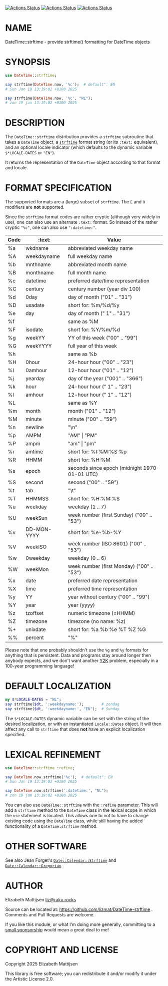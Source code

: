 [![Actions Status](https://github.com/lizmat/DateTime-strftime/actions/workflows/linux.yml/badge.svg)](https://github.com/lizmat/DateTime-strftime/actions) [![Actions Status](https://github.com/lizmat/DateTime-strftime/actions/workflows/macos.yml/badge.svg)](https://github.com/lizmat/DateTime-strftime/actions) [![Actions Status](https://github.com/lizmat/DateTime-strftime/actions/workflows/windows.yml/badge.svg)](https://github.com/lizmat/DateTime-strftime/actions)

NAME
====

DateTime::strftime - provide strftime() formatting for DateTime objects

SYNOPSIS
========

```raku
use DateTime::strftime;

say strftime(DateTime.now, '%c');  # default": EN
# Sun Jan 19 13:19:02 +0100 2025

say strftime(DateTime.now, '%c', "NL");
# zon 19 jan 13:19:02 +0100 2025
```

DESCRIPTION
===========

The `DateTime::strftime` distribution provides a `strftime` subroutine that takes a `DateTime` object, a [`strftime`](https://linux.die.net/man/3/strftime) format string (or its `:text:` equivalent), and an optional locale indicator (which defaults to the dynamic variable `$*LOCALE-DATES` or `"EN"`).

It returns the representation of the `DateTime` object according to that format and locale.

FORMAT SPECIFICATION
====================

The supported formats are a (large) subset of `strftime`. The `E` and `O` modifiers are **not** supported.

Since the `strftime` format codes are rather cryptic (although very widely in use), one can also use an alternate `:text:` format. So instead of the rather cryptic `"%c"`, one can also use `":datetime:"`.

<table class="pod-table">
<thead><tr>
<th>Code</th> <th>:text:</th> <th>Value</th>
</tr></thead>
<tbody>
<tr> <td>%a</td> <td>wkdname</td> <td>abbreviated weekday name</td> </tr> <tr> <td>%A</td> <td>weekdayname</td> <td>full weekday name</td> </tr> <tr> <td>%b</td> <td>mnthname</td> <td>abbreviated month name</td> </tr> <tr> <td>%B</td> <td>monthname</td> <td>full month name</td> </tr> <tr> <td>%c</td> <td>datetime</td> <td>preferred date/time representation</td> </tr> <tr> <td>%C</td> <td>century</td> <td>century number (year div 100)</td> </tr> <tr> <td>%d</td> <td>0day</td> <td>day of month (&quot;01&quot; .. &quot;31&quot;)</td> </tr> <tr> <td>%D</td> <td>usadate</td> <td>short for: %m/%d/%y</td> </tr> <tr> <td>%e</td> <td>day</td> <td>day of month (&quot; 1&quot; .. &quot;31&quot;)</td> </tr> <tr> <td>%f</td> <td></td> <td>same as %M</td> </tr> <tr> <td>%F</td> <td>isodate</td> <td>short for: %Y/%m/%d</td> </tr> <tr> <td>%g</td> <td>weekYY</td> <td>YY of this week (&quot;00&quot; .. &quot;99&quot;)</td> </tr> <tr> <td>%G</td> <td>weekYYYY</td> <td>full year of this week</td> </tr> <tr> <td>%h</td> <td></td> <td>same as %b</td> </tr> <tr> <td>%H</td> <td>0hour</td> <td>24-hour hour (&quot;00&quot; .. &quot;23&quot;)</td> </tr> <tr> <td>%I</td> <td>0amhour</td> <td>12-hour hour (&quot;01&quot; .. &quot;12&quot;)</td> </tr> <tr> <td>%j</td> <td>yearday</td> <td>day of the year (&quot;001&quot; .. &quot;366&quot;)</td> </tr> <tr> <td>%k</td> <td>hour</td> <td>24-hour hour (&quot; 1&quot; .. &quot;23&quot;)</td> </tr> <tr> <td>%l</td> <td>amhour</td> <td>12-hour hour (&quot; 1&quot; .. &quot;12&quot;)</td> </tr> <tr> <td>%L</td> <td></td> <td>same as %Y</td> </tr> <tr> <td>%m</td> <td>month</td> <td>month (&quot;01&quot; .. &quot;12&quot;)</td> </tr> <tr> <td>%M</td> <td>minute</td> <td>minute (&quot;00&quot; .. &quot;59&quot;)</td> </tr> <tr> <td>%n</td> <td>newline</td> <td>&quot;\n&quot;</td> </tr> <tr> <td>%p</td> <td>AMPM</td> <td>&quot;AM&quot; | &quot;PM&quot;</td> </tr> <tr> <td>%P</td> <td>ampm</td> <td>&quot;am&quot; | &quot;pm&quot;</td> </tr> <tr> <td>%r</td> <td>amtime</td> <td>short for: %I:%M:%S %p</td> </tr> <tr> <td>%R</td> <td>HHMM</td> <td>short for: %H:%M</td> </tr> <tr> <td>%s</td> <td>epoch</td> <td>seconds since epoch (midnight 1970-01-01 UTC)</td> </tr> <tr> <td>%S</td> <td>second</td> <td>second (&quot;00&quot; .. &quot;59&quot;)</td> </tr> <tr> <td>%t</td> <td>tab</td> <td>&quot;\t&quot;</td> </tr> <tr> <td>%T</td> <td>HHMMSS</td> <td>short for: %H:%M:%S</td> </tr> <tr> <td>%u</td> <td>weekday</td> <td>weekday (1 .. 7)</td> </tr> <tr> <td>%U</td> <td>weekSun</td> <td>week number (first Sunday) (&quot;00&quot; .. &quot;53&quot;)</td> </tr> <tr> <td>%v</td> <td>DD-MON-YYYY</td> <td>short for: %e-%b-%Y</td> </tr> <tr> <td>%V</td> <td>weekISO</td> <td>week number (ISO 8601) (&quot;00&quot; .. &quot;53&quot;)</td> </tr> <tr> <td>%w</td> <td>0weekday</td> <td>weekday (0 .. 6)</td> </tr> <tr> <td>%W</td> <td>weekMon</td> <td>week number (first Monday) (&quot;00&quot; .. &quot;53&quot;)</td> </tr> <tr> <td>%x</td> <td>date</td> <td>preferred date representation</td> </tr> <tr> <td>%X</td> <td>time</td> <td>preferred time representation</td> </tr> <tr> <td>%y</td> <td>YY</td> <td>year without century (&quot;00&quot; .. &quot;99&quot;)</td> </tr> <tr> <td>%Y</td> <td>year</td> <td>year (yyyy)</td> </tr> <tr> <td>%z</td> <td>tzoffset</td> <td>numeric timezone (±HHMM)</td> </tr> <tr> <td>%Z</td> <td>timezone</td> <td>timezone (no name: %z)</td> </tr> <tr> <td>%+</td> <td>unixdate</td> <td>short for: %a %b %e %T %Z %G</td> </tr> <tr> <td>%%</td> <td>percent</td> <td>&quot;%&quot;</td> </tr>
</tbody>
</table>

Please note that one probably shouldn't use the `%g` and `%y` formats for anything that is persistent. Data and programs stay around longer then anybody expects, and we don't want another [Y2K](https://en.wikipedia.org/wiki/Year_2000_problem) problem, especially in a 100-year programming language!

DEFAULT LOCALIZATION
====================

```raku
my $*LOCALE-DATES = "NL";
say strftime($dt, ':weekdayname:');        # zondag
say strftime($dt, ':weekdayname:', "EN");  # Sunday
```

The `$*LOCALE-DATES` dynamic variable can be set with the string of the desired localization, or with an instantiated `Locale::Dates` object. It will then affect any call to `strftime` that does **not** have an explicit localization specified.

LEXICAL REFINEMENT
==================

```raku
use DateTime::strftime :refine;

say DateTime.now.strftime('%c');  # default": EN
# Sun Jan 19 13:19:02 +0100 2025

say DateTime.now.strftime(':datetime:', "NL");
# zon 19 jan 13:19:02 +0100 2025
```

You can also use `DateTime::strftime` with the `:refine` parameter. This will add a `strftime` method to the `DateTime` class in the lexical scope in which the `use` statement is located. This allows one to not to have to change existing code using the `DateTime` class, while still having the added functionality of a `DateTime.strftime` method.

OTHER SOFTWARE
==============

See also Jean Forget's [`Date::Calendar::Strftime`](https://raku.land/zef:jforget/Date::Calendar::Strftime) and [`Date::Calendar::Gregorian`](https://raku.land/zef:jforget/Date::Calendar::Gregorian).

AUTHOR
======

Elizabeth Mattijsen <liz@raku.rocks>

Source can be located at: https://github.com/lizmat/DateTime-strftime . Comments and Pull Requests are welcome.

If you like this module, or what I'm doing more generally, committing to a [small sponsorship](https://github.com/sponsors/lizmat/) would mean a great deal to me!

COPYRIGHT AND LICENSE
=====================

Copyright 2025 Elizabeth Mattijsen

This library is free software; you can redistribute it and/or modify it under the Artistic License 2.0.

